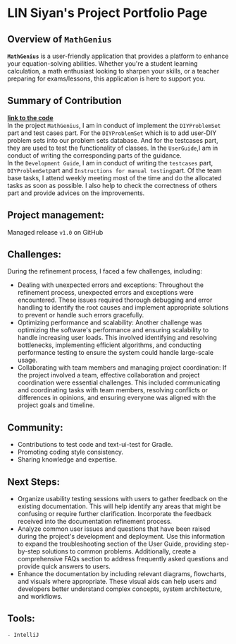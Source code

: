 # LIN Siyan's Project Portfolio Page

## Overview of `MathGenius`
**`MathGenius`** is a user-friendly application that provides a platform to enhance your equation-solving abilities. Whether you're a student learning calculation, a math enthusiast looking to sharpen your skills, or a teacher preparing for exams/lessons, this application is here to support you.

## Summary of Contribution
[**link to the code**](https://nus-cs2113-ay2324s2.github.io/tp-dashboard/?search=celineyaa&breakdown=true&sort=groupTitle%20dsc&sortWithin=title&since=2024-02-23&timeframe=commit&mergegroup=&groupSelect=groupByRepos&checkedFileTypes=docs~functional-code~test-code~other)   
In the project `MathGenius`, I am in conduct of implement the `DIYProblemSet` part and test cases part. For the `DIYProblemSet` which is to add user-DIY problem sets into our problem sets database. And for the testcases part, they are used to test the functionality of classes.
In the `UserGuide`,I am in conduct of writing the corresponding parts of the guidance.    
In the `Development Guide`, I am in conduct of writing the `testcases` part, `DIYProblemSet`part and `Instructions for manual testing`part. 
Of the team base tasks, I attend weekly meeting most of the time and do the allocated tasks as soon as possible.
I also help to check the correctness of others part and provide advices on the improvements.

## Project management:
Managed release `v1.0` on GitHub  

## Challenges:
During the refinement process, I faced a few challenges, including:
- Dealing with unexpected errors and exceptions: Throughout the refinement process, unexpected errors and exceptions were encountered. These issues required thorough debugging and error handling to identify the root causes and implement appropriate solutions to prevent or handle such errors gracefully.
- Optimizing performance and scalability: Another challenge was optimizing the software's performance and ensuring scalability to handle increasing user loads. This involved identifying and resolving bottlenecks, implementing efficient algorithms, and conducting performance testing to ensure the system could handle large-scale usage.
- Collaborating with team members and managing project coordination: If the project involved a team, effective collaboration and project coordination were essential challenges. This included communicating and coordinating tasks with team members, resolving conflicts or differences in opinions, and ensuring everyone was aligned with the project goals and timeline.

## Community:
- Contributions to test code and text-ui-test for Gradle.
- Promoting coding style consistency.
- Sharing knowledge and expertise.

## Next Steps:
- Organize usability testing sessions with users to gather feedback on the existing documentation. This will help identify any areas that might be confusing or require further clarification. Incorporate the feedback received into the documentation refinement process.
- Analyze common user issues and questions that have been raised during the project's development and deployment. Use this information to expand the troubleshooting section of the User Guide, providing step-by-step solutions to common problems. Additionally, create a comprehensive FAQs section to address frequently asked questions and provide quick answers to users.
- Enhance the documentation by including relevant diagrams, flowcharts, and visuals where appropriate. These visual aids can help users and developers better understand complex concepts, system architecture, and workflows.

## Tools:
    - IntelliJ

